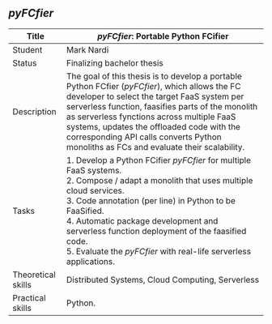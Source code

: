 ## *pyFCfier*

| Title | ***pyFCfier*: Portable Python FCifier** |
| ----- | ----- | 
| Student | Mark Nardi | 
| Status | Finalizing bachelor thesis | 
| Description |  The goal of this thesis is to develop a portable Python FCfier (*pyFCfier*), which allows the FC developer to select the target FaaS system per serverless function, faasifies parts of the monolith as serverless fynctions across multiple FaaS systems, updates the offloaded code with the corresponding API calls converts Python monoliths as FCs and evaluate their scalability.|
|Tasks| 1. Develop a Python FCifier *pyFCfier* for multiple FaaS systems.<br> 2. Compose / adapt a monolith that uses multiple cloud services.<br> 3. Code annotation (per line) in Python to be FaaSified.<br> 4. Automatic package development and serverless function deployment of the faasified code.<br> 5. Evaluate the *pyFCfier* with real-life serverless applications.|
| Theoretical skills |  Distributed Systems, Cloud Computing, Serverless | 
|Practical skills | Python.||